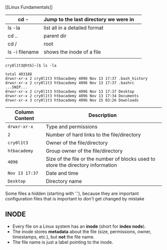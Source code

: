 [[Linux Fundamentals]]

| cd -           | Jump to the last directory we were in |     |
| -------------- | ------------------------------------- | --- |
| ls -la         | list all in a detailed format         |     |
| cd ..          | parent dir                            |     |
| cd /           | root                                  |     |
| ls -i filename | shows the inode of a file             |     |
|                |                                       |     |

```shell-session
cry0l1t3@htb[~]$ ls -la

total 403188
drwxr-xr-x 2 cry0l1t3 htbacademy 4096 Nov 13 17:37 .bash_history
drwxr-xr-x 2 cry0l1t3 htbacademy 4096 Nov 13 17:37 .bashrc
...SNIP...
drwxr-xr-x 2 cry0l1t3 htbacademy 4096 Nov 13 17:37 Desktop
drwxr-xr-x 2 cry0l1t3 htbacademy 4096 Nov 13 17:34 Documents
drwxr-xr-x 3 cry0l1t3 htbacademy 4096 Nov 15 03:26 Downloads
```


| **Column Content** | **Description**                                                                  |
| ------------------ | -------------------------------------------------------------------------------- |
| `drwxr-xr-x`       | Type and permissions                                                             |
| `2`                | Number of hard links to the file/directory                                       |
| `cry0l1t3`         | Owner of the file/directory                                                      |
| `htbacademy`       | Group owner of the file/directory                                                |
| `4096`             | Size of the file or the number of blocks used to store the directory information |
| `Nov 13 17:37`     | Date and time                                                                    |
| `Desktop`          | Directory name                                                                   |
Some files a hidden (starting with '.'), because they are important configuration files that is important to don't get changed by mistake

## INODE

- Every file on a Linux system has an **inode** (short for **index node**).
- The inode stores **metadata** about the file (size, permissions, owner, timestamps, etc.), but **not** the file name.
- The file name is just a label pointing to the inode.